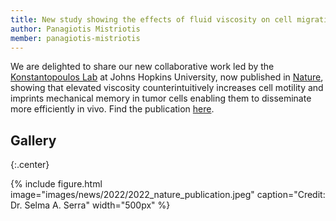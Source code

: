 ```yaml
---
title: New study showing the effects of fluid viscosity on cell migration now published in Nature!
author: Panagiotis Mistriotis
member: panagiotis-mistriotis
---
```


We are delighted to share our new collaborative work led by the [Konstantopoulos Lab](https://kostaslab.johnshopkins.edu/) at Johns Hopkins University, now published in [Nature](https://www.nature.com/), showing that elevated viscosity counterintuitively increases cell motility and imprints mechanical memory in tumor cells enabling them to disseminate more efficiently in vivo. Find the publication [here](https://www.nature.com/articles/s41586-022-05394-6).

## Gallery

{:.center}

{%
  include figure.html
  image="images/news/2022/2022_nature_publication.jpeg"
  caption="Credit: Dr. Selma A. Serra"
  width="500px"
%}
